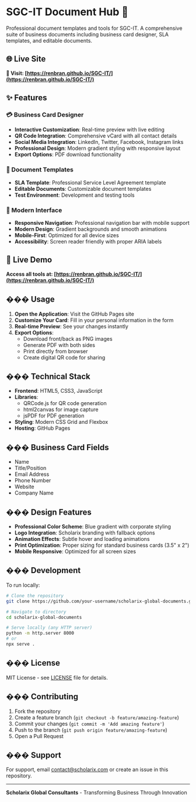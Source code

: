 # SGC-IT Document Hub 🚀

Professional document templates and tools for SGC-IT. A comprehensive suite of business documents including business card designer, SLA templates, and editable documents.

## 🌐 Live Site

**🔗 Visit: [https://renbran.github.io/SGC-IT/](https://renbran.github.io/SGC-IT/)**

## ✨ Features

### 💳 Business Card Designer
- **Interactive Customization**: Real-time preview with live editing
- **QR Code Integration**: Comprehensive vCard with all contact details
- **Social Media Integration**: LinkedIn, Twitter, Facebook, Instagram links
- **Professional Design**: Modern gradient styling with responsive layout
- **Export Options**: PDF download functionality

### 📄 Document Templates
- **SLA Template**: Professional Service Level Agreement template
- **Editable Documents**: Customizable document templates
- **Test Environment**: Development and testing tools

### 🎨 Modern Interface
- **Responsive Navigation**: Professional navigation bar with mobile support
- **Modern Design**: Gradient backgrounds and smooth animations
- **Mobile-First**: Optimized for all device sizes
- **Accessibility**: Screen reader friendly with proper ARIA labels

## 🌟 Live Demo

**Access all tools at: [https://renbran.github.io/SGC-IT/](https://renbran.github.io/SGC-IT/)**

## ��� Usage

1. **Open the Application**: Visit the GitHub Pages site
2. **Customize Your Card**: Fill in your personal information in the form
3. **Real-time Preview**: See your changes instantly
4. **Export Options**:
   - Download front/back as PNG images
   - Generate PDF with both sides
   - Print directly from browser
   - Create digital QR code for sharing

## ���️ Technical Stack

- **Frontend**: HTML5, CSS3, JavaScript
- **Libraries**: 
  - QRCode.js for QR code generation
  - html2canvas for image capture
  - jsPDF for PDF generation
- **Styling**: Modern CSS Grid and Flexbox
- **Hosting**: GitHub Pages

## ��� Business Card Fields

- Name
- Title/Position
- Email Address
- Phone Number
- Website
- Company Name

## ��� Design Features

- **Professional Color Scheme**: Blue gradient with corporate styling
- **Logo Integration**: Scholarix branding with fallback options
- **Animation Effects**: Subtle hover and loading animations
- **Print Optimization**: Proper sizing for standard business cards (3.5" x 2")
- **Mobile Responsive**: Optimized for all screen sizes

## ��� Development

To run locally:
```bash
# Clone the repository
git clone https://github.com/your-username/scholarix-global-documents.git

# Navigate to directory
cd scholarix-global-documents

# Serve locally (any HTTP server)
python -m http.server 8000
# or
npx serve .
```

## ��� License

MIT License - see [LICENSE](LICENSE) file for details.

## ��� Contributing

1. Fork the repository
2. Create a feature branch (`git checkout -b feature/amazing-feature`)
3. Commit your changes (`git commit -m 'Add amazing feature'`)
4. Push to the branch (`git push origin feature/amazing-feature`)
5. Open a Pull Request

## ��� Support

For support, email contact@scholarix.com or create an issue in this repository.

---

**Scholarix Global Consultants** - Transforming Business Through Innovation
